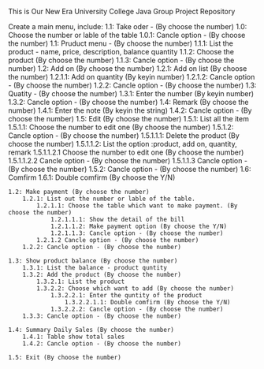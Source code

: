 This is Our New Era University College Java Group Project Repository

Create a main menu, include:
    1.1: Take oder - (By choose the number)
        1.0: Choose the number or lable of the table
            1.0.1: Cancle option - (By choose the number)
        1.1: Pruduct menu - (By choose the number)
            1.1.1: List the product - name, price, description, balance quantity
            1.1.2: Choose the product (By choose the number)
            1.1.3: Cancle option - (By choose the number)
        1.2: Add on (By choose the number)
            1.2.1: Add on list (By choose the number)
                1.2.1.1: Add on quantity (By keyin number)
                1.2.1.2: Cancle option - (By choose the number)
            1.2.2: Cancle option - (By choose the number)
        1.3: Quatity - (By choose the number)
            1.3.1: Enter the number (By keyin number)
            1.3.2: Cancle option - (By choose the number)
        1.4: Remark (By choose the number)
            1.4.1: Enter the note (By keyin the string)
            1.4.2: Cancle option - (By choose the number)
        1.5: Edit (By choose the number)
            1.5.1: List all the item
                1.5.1.1: Choose the number to edit one (By choose the number)
                1.5.1.2: Cancle option - (By choose the number)
                    1.5.1.1.1: Delete the product (By choose the number)
                    1.5.1.1.2: List the option :product, add on, quantity, remark
                        1.5.1.1.2.1 Choose the number to edit one (By choose the number)
                        1.5.1.1.2.2 Cancle option - (By choose the number)
                    1.5.1.1.3 Cancle option - (By choose the number)
            1.5.2: Cancle option - (By choose the number)
        1.6: Comfirm 
            1.6.1: Double comfirm (By choose the Y/N)

    1.2: Make payment (By choose the number)
        1.2.1: List out the number or lable of the table. 
            1.2.1.1: Choose the table which want to make payment. (By choose the number)
                1.2.1.1.1: Show the detail of the bill
                1.2.1.1.2: Make payment option (By choose the Y/N)
                1.2.1.1.3: Cancle option - (By choose the number)
            1.2.1.2 Cancle option - (By choose the number)
        1.2.2: Cancle option - (By choose the number)

    1.3: Show product balance (By choose the number)
        1.3.1: List the balance - product quntity 
        1.3.2: Add the product (By choose the number) 
            1.3.2.1: List the product
            1.3.2.2: Choose which want to add (By choose the number)
                1.3.2.2.1: Enter the quntity of the product 
                    1.3.2.2.1.1: Double comfirm (By choose the Y/N)
                1.3.2.2.2: Cancle option - (By choose the number)
        1.3.3: Cancle option - (By choose the number)

    1.4: Summary Daily Sales (By choose the number)
        1.4.1: Table show total sales
        1.4.2: Cancle option - (By choose the number)
    
    1.5: Exit (By choose the number)

 

    
